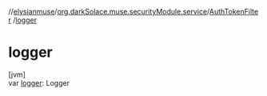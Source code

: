 //[elysianmuse](../../../index.md)/[org.darkSolace.muse.securityModule.service](../index.md)/[AuthTokenFilter](index.md)
/[logger](logger.md)

# logger

[jvm]\
var [logger](logger.md): Logger
